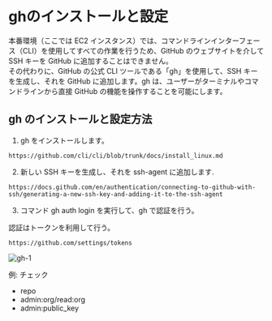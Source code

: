 # ghのインストールと設定
本番環境（ここでは EC2 インスタンス）では、コマンドラインインターフェース（CLI）を使用してすべての作業を行うため、GitHub のウェブサイトを介して SSH キーを GitHub に追加することはできません。  
その代わりに、GitHub の公式 CLI ツールである「gh」を使用して、SSH キーを生成し、それを GitHub に追加します。gh は、ユーザーがターミナルやコマンドラインから直接 GitHub の機能を操作することを可能にします。

## gh のインストールと設定方法
1. gh をインストールします。
```
https://github.com/cli/cli/blob/trunk/docs/install_linux.md
```

2. 新しい SSH キーを生成し、それを ssh-agent に追加します.
```
https://docs.github.com/en/authentication/connecting-to-github-with-ssh/generating-a-new-ssh-key-and-adding-it-to-the-ssh-agent
```

3. コマンド gh auth login を実行して、gh で認証を行う。

認証はトークンを利用して行う。
```
https://github.com/settings/tokens
```
![gh-1](https://github.com/takeshi-arihori/til/assets/83809409/2f76966d-2684-4ca2-b9db-07f4d7a4ef6a)

例: チェック
- repo
- admin:org/read:org
- admin:public_key

